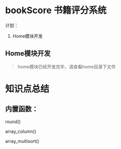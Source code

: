 # bookScore 书籍评分系统


计划：

1. Home模块开发



## Home模块开发

> home模块已经开发完毕，请查看home目录下文件



# 知识点总结



## 内置函数：

round()

array_column()

array_multisort()
